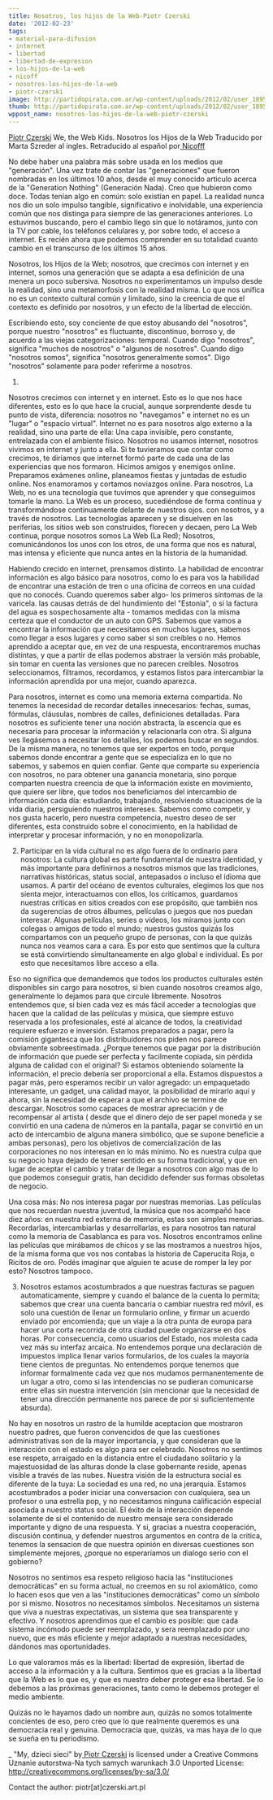 ```yaml
---
title: Nosotros, los hijos de la Web-Piotr Czerski
date: '2012-02-23'
tags:
- material-para-difusion
- internet
- libertad
- libertad-de-expresion
- los-hijos-de-la-web
- nicoff
- nosotros-los-hijos-de-la-web
- piotr-czerski
image: http://partidopirata.com.ar/wp-content/uploads/2012/02/user_1895086_5fdc10_big.jpg
thumb: http://partidopirata.com.ar/wp-content/uploads/2012/02/user_1895086_5fdc10_big-115x115.jpg
wppost_name: nosotros-los-hijos-de-la-web-piotr-czerski
---
```


<a href="http://czerski.art.pl/" target="_blank">Piotr Czerski</a>
We, the Web Kids. Nosotros los Hijos de la Web
Traducido por Marta Szreder al ingles.
Retraducido al español por<a href="https://twitter.com/#!/nicoffff" target="_blank"> Nicofff</a>

No debe haber una palabra más sobre usada en los medios que "generación". Una vez trate de contar las "generaciones" que fueron nombradas en los últimos 10 años, desde el muy conocido articulo acerca de la "Generation Nothing" (Generación Nada). Creo que hubieron como doce. Todas tenían algo en común: solo existían en papel. La realidad nunca nos dio un solo impulso tangible, significativo e inolvidable, una experiencia común que nos distinga para siempre de las generaciones anteriores. Lo estuvimos buscando, pero el cambio llego sin que lo notáramos, junto con la TV por cable, los teléfonos celulares y, por sobre todo, el acceso a internet. Es recién ahora que podemos comprender en su totalidad cuanto cambio en el transcurso de los últimos 15 años.

Nosotros, los Hijos de la Web; nosotros, que crecimos con internet y en internet, somos una generación que se adapta a esa definición de una menera un poco subersiva. Nosotros no experimentamos un impulso desde la realidad, sino una metamorfosis con la realidad misma. Lo que nos unifica no es un contexto cultural común y limitado, sino la creencia de que el contexto es definido por nosotros, y un efecto de la libertad de elección.

Escribiendo esto, soy conciente de que estoy abusando del "nosotros", porque nuestro "nosotros" es fluctuante, discontinuo, borroso y, de acuerdo a las viejas categorizaciones: temporal. Cuando digo "nosotros", significa "muchos de nosotros" o "algunos de nosotros". Cuando digo "nosotros somos", significa "nosotros generalmente somos". Digo "nosotros" solamente para poder referirme a nosotros.

1.
Nosotros crecimos con internet y en internet. Esto es lo que nos hace diferentes, esto es lo que hace la crucial, aunque sorprendente desde tu punto de vista, diferencia: nosotros no "navegamos" e internet no es un "lugar" o "espacio virtual". Internet no es para nosotros algo externo a la realidad, sino una parte de ella: Una capa invisible, pero constante, entrelazada con el ambiente físico. Nosotros no usamos internet, nosotros vivimos en internet y junto a ella. Si te tuvieramos que contar como crecimos, te diríamos que internet formó parte de cada una de las experiencias que nos formaron. Hicimos amigos y enemigos online. Preparamos exámenes online, planeamos fiestas y juntadas de estudio online. Nos enamoramos y cortamos noviazgos online. Para nosotros, La Web, no es una tecnología que tuvimos que aprender y que conseguimos tomarle la mano. La Web es un proceso, sucediéndose de forma continua y transformándose continuamente delante de nuestros ojos. con nosotros, y a través de nosotros. Las tecnologías aparecen y se disuelven en las periferias, los sitios web son construidos, florecen y decaen, pero La Web continua, porque nosotros somos La Web (La Red); Nosotros, comunicándonos los unos con los otros, de una forma que nos es natural, mas intensa y eficiente que nunca antes en la historia de la humanidad.

Habiendo crecido en internet, prensamos distinto. La habilidad de encontrar información es algo básico para nosotros, como lo es para vos la habilidad de encontrar una estación de tren o una oficina de correos en una cuidad que no conocés. Cuando queremos saber algo- los primeros síntomas de la varicela. las causas detrás de del hundimiento del "Estonia", o si la factura del agua es sospechosamente alta - tomamos medidas con la misma certeza que el conductor de un auto con GPS. Sabemos que vamos a encontrar la información que necesitamos en muchos lugares, sabemos como llegar a esos lugares y como saber si son creíbles o no. Hemos aprendido a aceptar que, en vez de una respuesta, encontraremos muchas distintas, y que a partir de ellas podemos abstraer la versión más probable, sin tomar en cuenta las versiones que no parecen creíbles. Nosotros seleccionamos, filtramos, recordamos, y estamos listos para intercambiar la información aprendida por una mejor, cuando aparezca.

Para nosotros, internet es como una memoria externa compartida. No tenemos la necesidad de recordar detalles innecesarios: fechas, sumas, fórmulas, cláusulas, nombres de calles, definiciones detalladas. Para nosotros es suficiente tener una noción abstracta, la escencia que es necesaria para procesar la información y relacionarla con otra. Si alguna ves llegásemos a necesitar los detalles, los podemos buscar en segundos. De la misma manera, no tenemos que ser expertos en todo, porque sabemos donde encontrar a gente que se especializa en lo que no sabemos, y sabemos en quien confiar. Gente que comparte su experiencia con nosotros, no para obtener una ganancia monetaria, sino porque comparten nuestra creencia de que la información existe en movimiento, que quiere ser libre, que todos nos beneficiamos del intercambio de información cada día: estudiando, trabajando, resolviendo situaciones de la vida diaria, persiguiendo nuestros intereses. Sabemos como competir, y nos gusta hacerlo, pero nuestra competencia, nuestro deseo de ser diferentes, esta construido sobre el conocimiento, en la habilidad de interpretar y procesar información, y no en monopolizarla.

2. Participar en la vida cultural no es algo fuera de lo ordinario para nosotros: La cultura global es parte fundamental de nuestra identidad, y más importante para definirnos a nosotros mismos que las tradiciones, narrativas históricas, status social, antepasados o incluso el idioma que usamos. A partir del océano de eventos culturales, elegimos los que nos sienta mejor, interactuamos con ellos, los criticamos, guardamos nuestras críticas en sitios creados con ese propósito, que también nos da sugerencias de otros álbumes, películas o juegos que nos puedan interesar. Algunas películas, series o videos, los miramos junto con colegas o amigos de todo el mundo; nuestros gustos quizás los compartamos con un pequeño grupo de personas, con la que quizás nunca nos veamos cara a cara. Es por esto que sentimos que la cultura se está convirtiendo simultaneamente en algo global e individual. Es por esto que necesitamos libre acceso a ella.

Eso no significa que demandemos que todos los productos culturales estén disponibles sin cargo para nosotros, si bien cuando nosotros creamos algo, generalmente lo dejamos para que circule libremente. Nosotros entendemos que, si bien cada vez es más fácil acceder a tecnologías que hacen que la calidad de las películas y música, que siempre estuvo reservada a los profesionales, esté al alcance de todos, la creatividad requiere esfuerzo e inversión. Estamos preparados a pagar, pero la comisión gigantesca que los distribuidores nos piden nos parece obviamente sobreestimada. ¿Porque tenemos que pagar por la distribución de información que puede ser perfecta y facilmente copiada, sin pérdida alguna de calidad con el original? Si estamos obteniendo solamente la información, el precio debería ser proporcional a ella. Estamos dispuestos a pagar más, pero esperamos recibir un valor agregado: un empaquetado interesante, un gadget, una calidad mayor, la posibilidad de mirarlo aquí y ahora, sin la necesidad de esperar a que el archivo se termine de descargar. Nosotros somo capaces de mostrar apreciación y de recompensar al artista ( desde que el dinero dejo de ser papel moneda y se convirtió en una cadena de números en la pantalla, pagar se convirtió en un acto de intercambio de alguna manera simbólico, que se supone beneficie a ambas personas), pero los objetivos de comercialización de las corporaciones no nos interesan en lo más mínimo. No es nuestra culpa que su negocio haya dejado de tener sentido en su forma tradicional, y que en lugar de aceptar el cambio y tratar de llegar a nosotros con algo mas de lo que podemos conseguir gratis, han decidido defender sus formas obsoletas de negocio.

Una cosa más: No nos interesa pagar por nuestras memorias. Las películas que nos recuerdan nuestra juventud, la música que nos acompañó hace diez años: en nuestra red externa de memoria, estas son simples memorias. Recordarlas, intercambiarlas y desarrollarlas, es para nosotros tan natural como la memoria de Casablanca es para vos. Nosotros encontramos online las películas que mirábamos de chicos y se las mostramos a nuestros hijos, de la misma forma que vos nos contabas la historia de Caperucita Roja, o Ricitos de oro. Podés imaginar que alguien te acuse de romper la ley por esto? Nosotros tampoco.

3. Nosotros estamos acostumbrados a que nuestras facturas se paguen automaticamente, siempre y cuando el balance de la cuenta lo permita; sabemos que crear una cuenta bancaria o cambiar nuestra red móvil, es solo una cuestión de llenar un formulario online, y firmar un acuerdo enviado por encomienda; que un viaje a la otra punta de europa para hacer una corta recorrida de otra ciudad puede organizarse en dos horas. Por consecuencia, como usuarios del Estado, nos molesta cada vez más su interfaz arcaica. No entendemos porque una declaración de impuestos implica llenar varios formularios, de los cuales la mayoría tiene cientos de preguntas. No entendemos porque tenemos que informar formalmente cada vez que nos mudamos permanentemente de un lugar a otro, como si las intendencias no se pudieran comunicarse entre ellas sin nuestra intervención (sin mencionar que la necesidad de tener una dirección permanente nos parece de por si suficientemente absurda).

No hay en nosotros un rastro de la humilde aceptacion que mostraron nuestro padres, que fueron convencidos de que las cuestiones administrativas son de la mayor importancia, y que consideran que la interacción con el estado es algo para ser celebrado. Nosotros no sentimos ese respeto, arraigado en la distancia entre el ciudadano solitario y la majestuosidad de las alturas donde la clase gobernante reside, apenas visible a través de las nubes. Nuestra visión de la estructura social es diferente de la tuya: La sociedad es una red, no una jerarquia. Estamos acostumbrados a poder iniciar una conversacion con cualquiera, sea un profesor o una estrella pop, y no necesitamos ninguna calificación especial asociada a nuestro status social. El éxito de la interacción depende solamente de si el contenido de nuestro mensaje sera considerado importante y digno de una respuesta. Y si, gracias a nuestra cooperación, discusión continua, y defender nuestros argumentos en contra de la critica, tenemos la sensacion de que nuestra opinión en diversas cuestiones son simplemente mejores, ¿porque no esperaríamos un dialogo serio con el gobierno?

Nosotros no sentimos esa respeto religioso hacia las "instituciones democráticas" en su forma actual, no creemos en su rol axiomático, como lo hacen esos que ven a las "instituciones democráticas" como un símbolo por si mismo. Nosotros no necesitamos símbolos. Necesitamos un sistema que viva a nuestras expectativas, un sistema que sea transparente y efectivo. Y nosotros aprendimos que el cambio es posible: que cada sistema incómodo puede ser reemplazado, y sera reemplazado por uno nuevo, que es más eficiente y mejor adaptado a nuestras necesidades, dándonos mas oportunidades.

Lo que valoramos más es la libertad: libertad de expresión, libertad de acceso a la información y a la cultura. Sentimos que es gracias a la libertad que la Web es lo que es, y que es nuestro deber proteger esa libertad. Se lo debemos a las próximas generaciones, tanto como le debemos proteger el medio ambiente.

Quizás no le hayamos dado un nombre aun, quizás no somos totalmente concientes de eso, pero creo que lo que realmente queremos es una democracia real y genuina. Democracia que, quizás, va mas haya de lo que se sueña en tu periodismo.

_
"My, dzieci sieci" by<a href="http://czerski.art.pl/" target="_blank"> Piotr Czerski</a> is licensed under a Creative Commons Uznanie autorstwa-Na tych samych warunkach 3.0 Unported License:
http://creativecommons.org/licenses/by-sa/3.0/

Contact the author: piotr[at]czerski.art.pl
